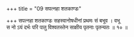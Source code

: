 +++
title = "09 सपत्नहा शतकाण्डः"

+++
सपत्नहा शतकाण्डः सहस्वानोषधीनां प्रथमः सं बभूव । वभू  
स नो ऽयं दर्भः परि पातु विश्वतस्तेन साक्षीय पृतनाः पृतन्यतः ॥ १० ॥
